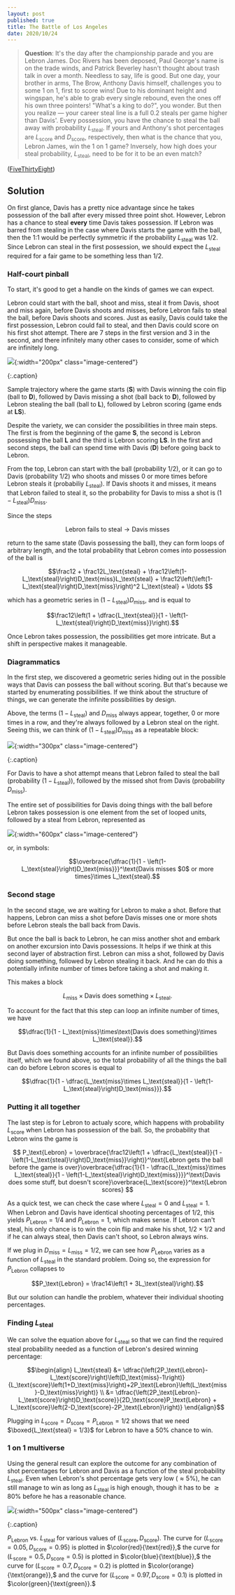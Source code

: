 ```yaml
---
layout: post
published: true
title: The Battle of Los Angeles
date: 2020/10/24
---
```


>**Question**: It's the day after the championship parade and you are Lebron James. Doc Rivers has been deposed, Paul George's name is on the trade winds, and Patrick Beverley hasn't thought about trash talk in over a month. Needless to say, life is good. But one day, your brother in arms, The Brow, Anthony Davis himself, challenges you to some $1$ on $1,$ first to score wins! Due to his dominant height and wingspan, he's able to grab every single rebound, even the ones off his own three pointers! "What's a king to do?", you wonder. But then you realize — your career steal line is a full $0.2$ steals per game higher than Davis'. Every possession, you have the chance to steal the ball away with probability $L_\text{steal}.$ If yours and Anthony's shot percentages are $L_\text{score}$ and $D_\text{score},$ respectively, then what is the chance that you, Lebron James, win the $1$ on $1$ game? Inversely, how high does your steal probability, $L_\text{steal},$ need to be for it to be an even match?

<!--more-->

([FiveThirtyEight](https://fivethirtyeight.com/features/can-you-feed-the-hot-hand/))

## Solution

On first glance, Davis has a pretty nice advantage since he takes possession of the ball after every missed three point shot. However, Lebron has a chance to steal **every** time Davis takes possession. If Lebron was barred from stealing in the case where Davis starts the game with the ball, then the 1:1 would be perfectly symmetric if the probability $L_\text{steal}$ was $1/2.$ Since Lebron can steal in the first possession, we should expect the $L_\text{steal}$ required for a fair game to be something less than $1/2.$

### Half-court pinball

To start, it's good to get a handle on the kinds of games we can expect.

Lebron could start with the ball, shoot and miss, steal it from Davis, shoot and miss again, before Davis shoots and misses, before Lebron fails to steal the ball, before Davis shoots and scores. Just as easily, Davis could take the first possession, Lebron could fail to steal, and then Davis could score on his first shot attempt. There are $7$ steps in the first version and $3$ in the second, and there infinitely many other cases to consider, some of which are infinitely long.

![](/img/2020-10-24-lebron-davis-basketbal-trajectory.jpg){:width="200px" class="image-centered"}

{:.caption}

Sample trajectory where the game starts ($\mathbf{S}$) with Davis winning the coin flip (ball to $\mathbf{D}$), followed by Davis missing a shot (ball back to $\mathbf{D}$), followed by Lebron stealing the ball (ball to $\mathbf{L}$), followed by Lebron scoring (game ends at $\mathbf{LS}$).

Despite the variety, we can consider the possibilities in three main steps. The first is from the beginning of the game $\mathbf{S},$ the second is Lebron possessing the ball $\mathbf{L}$ and the third is Lebron scoring $\mathbf{LS}.$ In the first and second steps, the ball can spend time with Davis ($\mathbf{D}$) before going back to Lebron.

From the top, Lebron can start with the ball (probability $1/2$), or it can go to Davis (probability $1/2$) who shoots and misses $0$ or more times before Lebron steals it (probabiliy $L_\text{steal}$). If Davis shoots it and misses, it means that Lebron failed to steal it, so the probability for Davis to miss a shot is $\left(1-L_\text{steal}\right)D_\text{miss}.$

Since the steps

$$\text{Lebron fails to steal} \rightarrow \text{Davis misses}$$ 

return to the same state (Davis possessing the ball), they can form loops of arbitrary length, and the total probability that Lebron comes into possession of the ball is

$$\frac12 + \frac12L_\text{steal} + \frac12\left(1-L_\text{steal}\right)D_\text{miss}L_\text{steal} + \frac12\left(\left(1-L_\text{steal}\right)D_\text{miss}\right)^2 L_\text{steal} + \ldots $$

which has a geometric series in $\left(1-L_\text{steal}\right)D_\text{miss},$ and is equal to

$$\frac12\left(1 + \dfrac{L_\text{steal}}{1 - \left(1-L_\text{steal}\right)D_\text{miss}}\right).$$

Once Lebron takes possession, the possibilities get more intricate. But a shift in perspective makes it manageable.

### Diagrammatics

In the first step, we discovered a geometric series hiding out in the possible ways that Davis can possess the ball without scoring. But that's because we started by enumerating possibilities. If we think about the structure of things, we can generate the infinite possibilities by design. 

Above, the terms $\left(1-L_\text{steal}\right)$ and $D_\text{miss}$ always appear, together, $0$ or more times in a row, and they're always followed by a Lebron steal on the right. Seeing this, we can think of $\left(1-L_\text{steal}\right)D_\text{miss}$ as a repeatable block:

![](/img/2020-10-24-lebron-davis-basketball-unit.jpg){:width="300px" class="image-centered"}

{:.caption}

For Davis to have a shot attempt means that Lebron failed to steal the ball (probability $\left(1-L_\text{steal}\right)$), followed by the missed shot from Davis (probability $D_\text{miss}$).

The entire set of possibilities for Davis doing things with the ball before Lebron takes possession is one element from the set of looped units, followed by a steal from Lebron, represented as

![](/img/2020-10-24-lebron-davis-basketball-start.jpg){:width="600px" class="image-centered"}

or, in symbols:

$$\overbrace{\dfrac{1}{1 - \left(1-L_\text{steal}\right)D_\text{miss}}}^\text{Davis misses $0$ or more times}\times L_\text{steal}.$$

### Second stage

In the second stage, we are waiting for Lebron to make a shot. Before that happens, Lebron can miss a shot before Davis misses one or more shots before Lebron steals the ball back from Davis. 

But once the ball is back to Lebron, he can miss another shot and embark on another excursion into Davis possessions. It helps if we think at this second layer of abstraction first. Lebron can miss a shot, followed by Davis doing something, followed by Lebron stealing it back. And he can do this a potentially infinite number of times before taking a shot and making it. 

This makes a block 

$$L_\text{miss}\times\text{Davis does something}\times L_\text{steal}.$$

To account for the fact that this step can loop an infinite number of times, we have

$$\dfrac{1}{1 - L_\text{miss}\times\text{Davis does something}\times L_\text{steal}}.$$

But $\text{Davis does something}$ accounts for an infinite number of possibilities itself, which we found above, so the total probability of all the things the ball can do before Lebron scores is equal to

$$\dfrac{1}{1 - \dfrac{L_\text{miss}\times L_\text{steal}}{1 - \left(1-L_\text{steal}\right)D_\text{miss}}}.$$

### Putting it all together

The last step is for Lebron to actualy score, which happens with probability $L_\text{score}$ when Lebron has possession of the ball. So, the probability that Lebron wins the game is

$$
P_\text{Lebron} = \overbrace{\frac12\left(1 + \dfrac{L_\text{steal}}{1 - \left(1-L_\text{steal}\right)D_\text{miss}}\right)}^\text{Lebron gets the ball before the game is over}\overbrace{\dfrac{1}{1 - \dfrac{L_\text{miss}\times L_\text{steal}}{1 - \left(1-L_\text{steal}\right)D_\text{miss}}}}^\text{Davis does some stuff, but doesn't score}\overbrace{L_\text{score}}^\text{Lebron scores}
$$

As a quick test, we can check the case where $L_\text{steal} = 0$ and $L_\text{steal}=1.$ When Lebron and Davis have identical shooting percentages of $1/2$, this yields $P_\text{Lebron}=1/4$ and $P_\text{Lebron}=1,$ which makes sense. If Lebron can't steal, his only chance is to win the coin flip and make his shot, $1/2\times 1/2$ and if he can always steal, then Davis can't shoot, so Lebron always wins.

If we plug in $D_\text{miss} = L_\text{miss} = 1/2,$ we can see how $P_\text{Lebron}$ varies as a function of $L_\text{steal}$ in the standard problem. Doing so, the expression for $P_\text{Lebron}$ collapses to

$$P_\text{Lebron} = \frac14\left(1 + 3L_\text{steal}\right).$$

But our solution can handle the problem, whatever their individual shooting percentages.

### Finding $L_\text{steal}$

We can solve the equation above for $L_\text{steal}$ so that we can find the required steal probability needed as a function of Lebron's desired winning percentage:

$$\begin{align}
L_\text{steal} &= \dfrac{\left(2P_\text{Lebron}-L_\text{score}\right)\left(D_\text{miss}-1\right)}{L_\text{score}\left(1+D_\text{miss}\right)+2P_\text{Lebron}\left(L_\text{miss}-D_\text{miss}\right)} \\
&= \dfrac{\left(2P_\text{Lebron}-L_\text{score}\right)D_\text{score}}{2D_\text{score}P_\text{Lebron} + L_\text{score}\left(2-D_\text{score}-2P_\text{Lebron}\right)}
\end{align}$$

Plugging in $L_\text{score} = D_\text{score} = P_\text{Lebron} = 1/2$ shows that we need $\boxed{L_\text{steal} = 1/3}$ for Lebron to have a $50\%$ chance to win.

### $1$ on $1$ multiverse

Using the general result can explore the outcome for any combination of shot percentages for Lebron and Davis as a function of the steal probability $L_\text{steal}.$ Even when Lebron's shot percentage gets very low ($\approx 5\%$), he can still manage to win as long as $L_\text{steal}$ is high enough, though it has to be $\gtrsim 80\%$ before he has a reasonable chance.

![](/img/2020-10-14-lebron-davis-graph.png){:width="500px" class="image-centered"}

{:.caption}

$P_\text{Lebron}$ vs. $L_\text{steal}$ for various values of $\left(L_\text{score},D_\text{score}\right).$ The curve for $\left(L_\text{score}=0.05,D_\text{score}=0.95\right)$ is plotted in $\color{red}{\text{red}},$ the curve for $\left(L_\text{score}=0.5,D_\text{score}=0.5\right)$ is plotted in $\color{blue}{\text{blue}},$ the curve for $\left(L_\text{score}=0.7,D_\text{score}=0.2\right)$ is plotted in $\color{orange}{\text{orange}},$ and the curve for $\left(L_\text{score}=0.97,D_\text{score}=0.1\right)$ is plotted in $\color{green}{\text{green}}.$  

<br>
